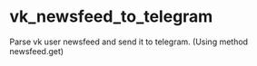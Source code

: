 # vk_newsfeed_to_telegram
Parse vk user newsfeed and send it to telegram. (Using method newsfeed.get)
